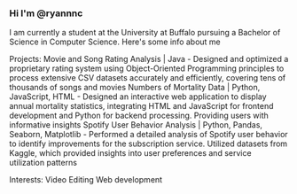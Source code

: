 ### Hi I'm @ryannnc

I am currently a student at the University at Buffalo pursuing a Bachelor of Science in Computer Science. Here's some info about me 

Projects:
Movie and Song Rating Analysis | Java - Designed and optimized a proprietary rating system using Object-Oriented Programming principles to process
extensive CSV datasets accurately and efficiently, covering tens of thousands of songs and movies
Numbers of Mortality Data | Python, JavaScript, HTML - Designed an interactive web application to display annual mortality statistics, integrating HTML and JavaScript
for frontend development and Python for backend processing. Providing users with informative insights
Spotify User Behavior Analysis | Python, Pandas, Seaborn, Matplotlib - Performed a detailed analysis of Spotify user behavior to identify improvements for the subscription service.
Utilized datasets from Kaggle, which provided insights into user preferences and service utilization patterns

Interests:
Video Editing 
Web development 




<!--
**ryannnc/ryannnc** is a ✨ _special_ ✨ repository because its `README.md` (this file) appears on your GitHub profile.

Here are some ideas to get you started:

- 🔭 I’m currently working on ...
- 🌱 I’m currently learning ...
- 👯 I’m looking to collaborate on ...
- 🤔 I’m looking for help with ...
- 💬 Ask me about ...
- 📫 How to reach me: ...
- 😄 Pronouns: ...
- ⚡ Fun fact: ...
-->
